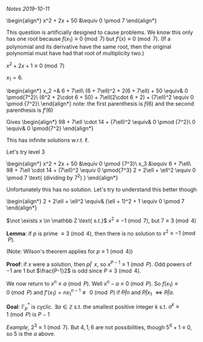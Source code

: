*Notes 2019-10-11*

\begin{align*}
x^2 + 2x + 50 &\equiv 0 \pmod 7
\end{align*}

This question is artificially designed to cause problems. We know this only has one root because $f(x_1) \equiv 0 \pmod 7$ but $f'(x) \equiv 0 \pmod 7$. (If a polynomial and its derivative have the same root, then the original polynomial must have had that root of multiplicity two.)

$x^2 + 2x  +1 \equiv 0 \pmod 7$

$x_1 = 6$.

\begin{align*}
x_2 =& 6 + 7\ell\\
(6 + 7\ell)^2 + 2(6 + 7\ell) + 50 \equiv& 0 \pmod{7^2}\\
(6^2 + 2\cdot 6 + 50) + 7\ell(2\cdot 6 + 2) + (7\ell)^2 \equiv 0 \pmod {7^2}\\
\end{align*}
note: the first parenthesis is $f(6)$ and the second parenthesis is $f'(6)$

Gives
\begin{align*}
98 + 7\ell \cdot 14 + (7\ell)^2 \equiv& 0 \pmod {7^2}\\
0 \equiv& 0 \pmod{7^2}
\end{align*}

This has infinite solutions w.r.t. $\ell$.

Let's try level 3

\begin{align*}
x^2 + 2x + 50 &\equiv 0 \pmod {7^3}\\
x_3 &\equiv 6 + 7\ell\\
98 + 7\ell \cdot 14 + (7\ell)^2 \equiv 0 \pmod{7^3}
2 + 2\ell + \ell^2 \equiv 0 \pmod 7 \text{ (dividing by $7^2$) }
\end{align*}

Unfortunately this has no solution. Let's try to understand this better though

\begin{align*}
2 + 2\ell + \ell^2 \equiv& (\ell + 1)^2 + 1 \equiv 0 \pmod 7
\end{align*}

$\not \exists x \in \mathbb Z \text{ s.t.}$ $x^2 \equiv -1 \pmod 7$, but $7 \equiv 3 \pmod 4$

**Lemma**: if $p$ is prime $\equiv 3 \pmod 4$, then there is no solution to $x^2 \equiv -1 \pmod P$.

(Note: Wilson's theorem applies for $p \equiv 1 \pmod 4$)

**Proof**: if $x$ were a solution, then $p \not | \;\; x$, so $x^{P-1} \equiv 1 \pmod P$. Odd powers of $-1$ are $1$ but $\frac{P-1}2$ is odd since $P\equiv 3 \pmod 4$.

We now return to $x^n \equiv a \pmod P$. Well $x^n - a \equiv 0 \pmod P$. So $f(x_1) \equiv 0 \pmod P$ and $f'(x_1) = nx_1^{n-1} \not \equiv 0 \pmod P$ if $P \not | n$ and $P \not | x_1$ $\Leftrightarrow P \not | a$.

**Goal**: $\mathbb F_p^*$ is cyclic. $\exists a \in \mathbb Z$ s.t. the smallest positive integer $k$ s.t. $a^k \equiv 1 \pmod P$ is $P-1$

*Example*, $2^3 \equiv 1 \pmod 7$. But $4, 1, 6$ are not possibilities, though $5^6 + 1 \equiv 0$, so $5$ is the $a$ above.
